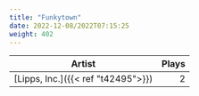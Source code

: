 ```yaml
---
title: "Funkytown"
date: 2022-12-08/2022T07:15:25
weight: 402
---
```




 Artist | Plays 
----- | -----:
[Lipps, Inc.]({{< ref "t42495">}}) | 2
